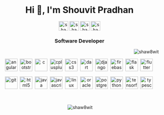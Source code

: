 <br>
<h1 align="center">Hi 👋, I'm Shouvit Pradhan</h1>

<p align="center">
<a href="https://codepen.io/shaw8wit" target="blank"><img align="center" src="https://cdn.jsdelivr.net/npm/simple-icons@3.0.1/icons/codepen.svg" alt="shaw8wit" height="30" width="30" /></a>
<a href="https://linkedin.com/in/shaw8wit" target="blank"><img align="center" src="https://cdn.jsdelivr.net/npm/simple-icons@3.0.1/icons/linkedin.svg" alt="shaw8wit" height="30" width="30" /></a>
<a href="https://kaggle.com/shaw8wit" target="blank"><img align="center" src="https://cdn.jsdelivr.net/npm/simple-icons@3.0.1/icons/kaggle.svg" alt="shaw8wit" height="30" width="30" /></a>
<a href="https://instagram.com/shaw8wit" target="blank"><img align="center" src="https://cdn.jsdelivr.net/npm/simple-icons@3.0.1/icons/instagram.svg" alt="shaw8wit" height="30" width="30" /></a>
</p>

<h3 align="center">Software Developer</h3>

<p align="right"> <img src="https://komarev.com/ghpvc/?username=shaw8wit" alt="shaw8wit" /> </p>

<p align="center">
  <img src="https://devicons.github.io/devicon/devicon.git/icons/angularjs/angularjs-original.svg" alt="angularjs" width="40" height="40"/>&nbsp; 
  <img src="https://devicons.github.io/devicon/devicon.git/icons/bootstrap/bootstrap-plain.svg" alt="bootstrap" width="40" height="40"/>&nbsp; 
  <img src="https://devicons.github.io/devicon/devicon.git/icons/c/c-original.svg" alt="c" width="40" height="40"/>&nbsp; 
  <img src="https://devicons.github.io/devicon/devicon.git/icons/cplusplus/cplusplus-original.svg" alt="cplusplus" width="40" height="40"/>&nbsp; 
  <img src="https://devicons.github.io/devicon/devicon.git/icons/css3/css3-original-wordmark.svg" alt="css3" width="40" height="40"/>&nbsp; 
  <img src="https://www.vectorlogo.zone/logos/dartlang/dartlang-icon.svg" alt="dart" width="40" height="40"/>&nbsp; 
  <img src="https://devicons.github.io/devicon/devicon.git/icons/django/django-original.svg" alt="django" width="40" height="40"/>&nbsp; 
  <img src="https://www.vectorlogo.zone/logos/firebase/firebase-icon.svg" alt="firebase" width="40" height="40"/>&nbsp; 
  <img src="https://www.vectorlogo.zone/logos/pocoo_flask/pocoo_flask-icon.svg" alt="flask" width="40" height="40"/>&nbsp; 
  <img src="https://www.vectorlogo.zone/logos/flutterio/flutterio-icon.svg" alt="flutter" width="40" height="40"/>&nbsp;</p>
<p align="center">
  <img src="https://www.vectorlogo.zone/logos/git-scm/git-scm-icon.svg" alt="git" width="40" height="40"/>&nbsp; 
  <img src="https://devicons.github.io/devicon/devicon.git/icons/html5/html5-original-wordmark.svg" alt="html5" width="40" height="40"/>&nbsp; 
  <img src="https://devicons.github.io/devicon/devicon.git/icons/java/java-original-wordmark.svg" alt="java" width="40" height="40"/>&nbsp; 
  <img src="https://devicons.github.io/devicon/devicon.git/icons/javascript/javascript-original.svg" alt="javascript" width="40" height="40"/>&nbsp; 
  <img src="https://devicons.github.io/devicon/devicon.git/icons/linux/linux-original.svg" alt="linux" width="40" height="40"/>&nbsp; 
  <img src="https://devicons.github.io/devicon/devicon.git/icons/oracle/oracle-original.svg" alt="oracle" width="40" height="40"/>&nbsp; 
  <img src="https://devicons.github.io/devicon/devicon.git/icons/postgresql/postgresql-original-wordmark.svg" alt="postgresql" width="40" height="40"/>&nbsp; 
  <img src="https://devicons.github.io/devicon/devicon.git/icons/python/python-original.svg" alt="python" width="40" height="40"/>&nbsp; 
  <img src="https://www.vectorlogo.zone/logos/tensorflow/tensorflow-icon.svg" alt="tensorflow" width="40" height="40"/>&nbsp; 
  <img src="https://devicons.github.io/devicon/devicon.git/icons/typescript/typescript-original.svg" alt="typescript" width="40" height="40"/>&nbsp;</p>

<br>

<p align="center">&nbsp;<img align="center" src="https://github-readme-stats.vercel.app/api?username=shaw8wit&count_private=true&include_all_commits=true&show_icons=true" alt="shaw8wit" /></p>
<br>

